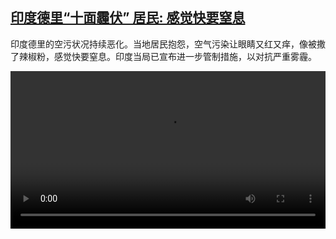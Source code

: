 <!--1732717023000-->
[印度德里“十面霾伏” 居民: 感觉快要窒息](https://www.dw.com/zh/%E5%8D%B0%E5%BA%A6%E5%BE%B7%E9%87%8C%E2%80%9C%E5%8D%81%E9%9D%A2%E9%9C%BE%E4%BC%8F%E2%80%9D%20%E5%B1%85%E6%B0%91:%20%E6%84%9F%E8%A7%89%E5%BF%AB%E8%A6%81%E7%AA%92%E6%81%AF/a-70843489)
------

<p>印度德里的空污状况持续恶化。当地居民抱怨，空气污染让眼睛又红又痒，像被撒了辣椒粉，感觉快要窒息。印度当局已宣布进一步管制措施，以对抗严重雾霾。</small></p><video src="https://tvdownloaddw-a.akamaihd.net/vps/webvideos/CHI/2024/DWVG/DWVGCHI241121_indiasmog-_01IMW_AVC_512x288.mp4" controls style="width:100%"></video>
